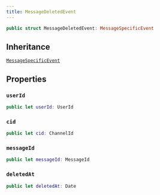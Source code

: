 ```yaml
---
title: MessageDeletedEvent
---
```


``` swift
public struct MessageDeletedEvent: MessageSpecificEvent 
```

## Inheritance

[`MessageSpecificEvent`](message-specific-event)

## Properties

### `userId`

``` swift
public let userId: UserId
```

### `cid`

``` swift
public let cid: ChannelId
```

### `messageId`

``` swift
public let messageId: MessageId
```

### `deletedAt`

``` swift
public let deletedAt: Date
```
